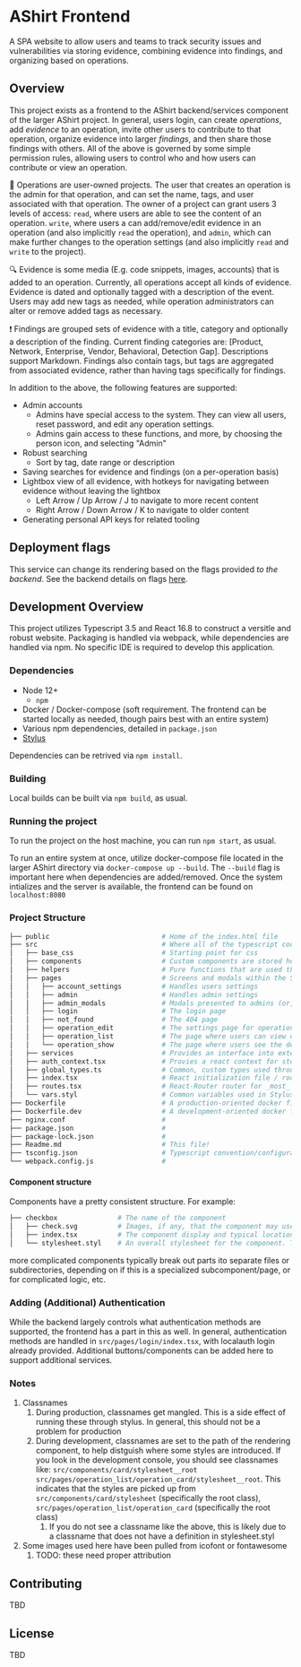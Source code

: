 # AShirt Frontend

A SPA website to allow users and teams to track security issues and vulnerabilities via storing evidence, combining evidence into findings, and organizing based on operations.

## Overview

This project exists as a frontend to the AShirt backend/services component of the larger AShirt project. In general, users login, can create _operations_, add _evidence_ to an operation, invite other users to contribute to that operation, organize evidence into larger _findings_, and then share those findings with others. All of the above is governed by some simple permission rules, allowing users to control who and how users can contribute or view an operation.

:briefcase: Operations are user-owned projects. The user that creates an operation is the admin for that operation, and can set the name, tags, and user associated with that operation. The owner of a project can grant users 3 levels of access: `read`, where users are able to see the content of an operation. `write`, where users a can add/remove/edit evidence in an operation (and also implicitly `read` the operation), and `admin`, which can make further changes to the operation settings (and also implicitly `read` and `write` to the project).

:mag: Evidence is some media (E.g. code snippets, images, accounts) that is added to an operation. Currently, all operations accept all kinds of evidence. Evidence is dated and optionally tagged with a description of the event. Users may add new tags as needed, while operation administrators can alter or remove added tags as necessary.

:exclamation: Findings are grouped sets of evidence with a title, category and optionally a description of the finding. Current finding categories are: [Product, Network, Enterprise, Vendor, Behavioral, Detection Gap]. Descriptions support Markdown. Findings also contain tags, but tags are aggregated from associated evidence, rather than having tags specifically for findings.

In addition to the above, the following features are supported:

* Admin accounts
  * Admins have special access to the system. They can view all users, reset password, and edit any operation settings.
  * Admins gain access to these functions, and more, by choosing the person icon, and selecting "Admin"
* Robust searching
  * Sort by tag, date range or description
* Saving searches for evidence and findings (on a per-operation basis)
* Lightbox view of all evidence, with hotkeys for navigating between evidence without leaving the lightbox
  * Left Arrow / Up Arrow / J to navigate to more recent content
  * Right Arrow / Down Arrow / K to navigate to older content
* Generating personal API keys for related tooling

## Deployment flags

This service can change its rendering based on the flags provided _to the backend_. See the backend details on flags [here](/backend/Readme.md#flags).

## Development Overview

This project utilizes Typescript 3.5 and React 16.8 to construct a versitle and robust website. Packaging is handled via webpack, while dependencies are handled via npm. No specific IDE is required to develop this application.

### Dependencies

* Node 12+
  * `npm`
* Docker / Docker-compose (soft requirement. The frontend can be started locally as needed, though pairs best with an entire system)
* Various npm dependencies, detailed in `package.json`
* [Stylus](http://stylus-lang.com)

Dependencies can be retrived via `npm install`.

### Building

Local builds can be built via `npm build`, as usual.

### Running the project

To run the project on the host machine, you can run `npm start`, as usual.

To run an entire system at once, utilize docker-compose file located in the larger AShirt directory via `docker-compose up --build`. The `--build` flag is important here when dependencies are added/removed. Once the system intializes and the server is available, the frontend can be found on `localhost:8080`

### Project Structure

```sh
├── public                            # Home of the index.html file
├── src                               # Where all of the typescript code is stored
│   ├── base_css                      # Starting point for css
│   ├── components                    # Custom components are stored here
│   ├── helpers                       # Pure functions that are used throughout the codebase
│   ├── pages                         # Screens and modals within the SPA
│   │   ├── account_settings          # Handles users settings
│   │   ├── admin                     # Handles admin settings
│   │   ├── admin_modals              # Modals presented to admins (or, more specifically, generated on admin pages)
│   │   ├── login                     # The login page
│   │   ├── not_found                 # The 404 page
│   │   ├── operation_edit            # The settings page for operations
│   │   ├── operation_list            # The page where users can view operations visible to them / create new operations
│   │   └── operation_show            # The page where users see the details of an operation (evidence, findings)
│   ├── services                      # Provides an interface into external services. In other words, provides the logic to make async requests to the backend.
│   ├── auth_context.tsx              # Provies a react context for storing the currently logged in user and their CSRF token
│   ├── global_types.ts               # Common, custom types used throughout the application
│   ├── index.tsx                     # React initialization file / root component
│   ├── routes.tsx                    # React-Router router for _most_ routes. Some subpages utilize a different scheme.
│   └── vars.styl                     # Common variables used in Stylus files
├── Dockerfile                        # A production-oriented docker file
├── Dockerfile.dev                    # A development-oriented docker file
├── nginx.conf                        # 
├── package.json                      # 
├── package-lock.json                 # 
├── Readme.md                         # This file!
├── tsconfig.json                     # Typescript convention/configuration file.
└── webpack.config.js                 # 
```

#### Component structure

Components have a pretty consistent structure. For example:

```sh
├── checkbox               # The name of the component
│   ├── check.svg          # Images, if any, that the component may use
│   ├── index.tsx          # The component display and typical location for logic (though sometimes more complicated logic is broken out into a separate file)
│   └── stylesheet.styl    # An overall stylesheet for the component. This is run through Stylus to convert to CSS.
```

more complicated components typically break out parts ito separate files or subdirectories, depending on if this is a specialized subcomponent/page, or for complicated logic, etc.

### Adding (Additional) Authentication

While the backend largely controls what authentication methods are supported, the frontend has a part in this as well. In general, authentication methods are handled in `src/pages/login/index.tsx`, with localauth login already provided. Additional buttons/components can be added here to support additional services.

### Notes

1. Classnames
   1. During production, classnames get mangled. This is a side effect of running these through stylus. In general, this should not be a problem for production
   2. During development, classnames are set to the path of the rendering component, to help distguish where some styles are introduced. If you look in the development console, you should see classnames like: `src/components/card/stylesheet__root src/pages/operation_list/operation_card/stylesheet__root`. This indicates that the styles are picked up from `src/components/card/stylesheet` (specifically the root class), `src/pages/operation_list/operation_card` (specifically the root class)
      1. If you do not see a classname like the above, this is likely due to a classname that does not have a definition in stylesheet.styl
2. Some images used here have been pulled from icofont or fontawesome
   1. TODO: these need proper attribution

## Contributing

TBD

## License

TBD
